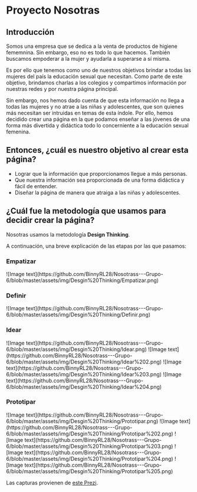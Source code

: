<h1>Proyecto Nosotras</h1>
<h2>Introducción</h2>
<p>Somos una empresa que se dedica a la venta de productos de higiene fememnina. Sin embargo, eso no es todo lo que hacemos. También buscamos empoderar a la mujer y ayudarla a superarse a sí misma.</p>
<p>Es por ello que tenemos como uno de nuestros objetivos brindar a todas las mujeres del país la educación sexual que necesitan. Como parte de este objetivo, brindamos charlas a los colegios y compartimos información por nuestras redes y por nuestra página principal.</p>
<p>Sin embargo, nos hemos dado cuenta de que esta información no llega a todas las mujeres y no atrae a las niñas y adolescentes, que son quienes más necesitan ser intruidas en temas de esta índole. Por ello, hemos decidido crear una página en la que podamos enseñar a las jóvenes de una forma más divertida y didáctica todo lo concerniente a la educación sexual femenina.</p>

<h2>Entonces, ¿cuál es nuestro objetivo al crear esta página?</h2>
<ul>
<li>Lograr que la información que proporcionamos llegue a más personas.</li>
<li>Que nuestra información sea proporcionada de una forma didáctica y fácil de entender.</li>
<li>Diseñar la página de manera que atraiga a las niñas y adolescentes.</li>
</ul>

<h2>¿Cuál fue la metodología que usamos para decidir crear la página?</h2>
<p>Nosotras usamos la metodología <strong>Design Thinking</strong>.</p>
<p>A continuación, una breve explicación de las etapas por las que pasamos:</p>
<h3>Empatizar</h3>
![Image text](https://github.com/BinnyRL28/Nosotrass---Grupo-6/blob/master/assets/img/Desgin%20Thinking/Empatizar.png)
<h3>Definir</h3>
![Image text](https://github.com/BinnyRL28/Nosotrass---Grupo-6/blob/master/assets/img/Desgin%20Thinking/Definir.png)
<h3>Idear</h3>
![Image text](https://github.com/BinnyRL28/Nosotrass---Grupo-6/blob/master/assets/img/Desgin%20Thinking/Idear.png)
![Image text](https://github.com/BinnyRL28/Nosotrass---Grupo-6/blob/master/assets/img/Desgin%20Thinking/Idear%202.png)
![Image text](https://github.com/BinnyRL28/Nosotrass---Grupo-6/blob/master/assets/img/Desgin%20Thinking/Idear%203.png)
![Image text](https://github.com/BinnyRL28/Nosotrass---Grupo-6/blob/master/assets/img/Desgin%20Thinking/Idear%204.png)
<h3>Prototipar</h3>
![Image text](https://github.com/BinnyRL28/Nosotrass---Grupo-6/blob/master/assets/img/Desgin%20Thinking/Prototipar.png)
![Image text](https://github.com/BinnyRL28/Nosotrass---Grupo-6/blob/master/assets/img/Desgin%20Thinking/Prototipar%202.png)
![Image text](https://github.com/BinnyRL28/Nosotrass---Grupo-6/blob/master/assets/img/Desgin%20Thinking/Prototipar%203.png)
![Image text](https://github.com/BinnyRL28/Nosotrass---Grupo-6/blob/master/assets/img/Desgin%20Thinking/Prototipar%204.png)
![Image text](https://github.com/BinnyRL28/Nosotrass---Grupo-6/blob/master/assets/img/Desgin%20Thinking/Prototipar%205.png)
<p>Las capturas provienen de <a href="https://prezi.com/view/jqSyNFAMUxPR30toX721/">este Prezi</a>.</p>